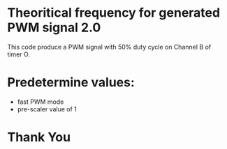 # Theoritical frequency for generated PWM signal 2.0

This code produce a PWM signal with 50% duty cycle on Channel B of timer O.

# Predetermine values:

- fast PWM mode
- pre-scaler value of 1

# Thank You

